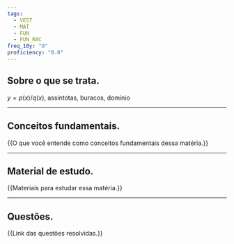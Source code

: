 ```yaml
---
tags:
  - VEST
  - MAT
  - FUN
  - FUN_RAC
freq_10y: "0"
proficiency: "0.0"
---
```

## Sobre o que se trata.

$y = p(x)/q(x)$, assíntotas, buracos, domínio

--- 
## Conceitos fundamentais.

{{O que você entende como conceitos fundamentais dessa matéria.}}

---
## Material de estudo.

{{Materiais para estudar essa matéria.}}

--- 
## Questões.

{{Link das questões resolvidas.}}